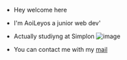 - Hey welcome here
- I'm AoiLeyos a junior web dev'
- Actually studiyng at Simplon ![image](https://github.com/AoiLeyos/AoiLeyos/assets/160428056/01acef3a-05f1-4c40-be56-5f47f2519d2d)

- You can contact me with my [mail](Romdz01@gmail.com)
